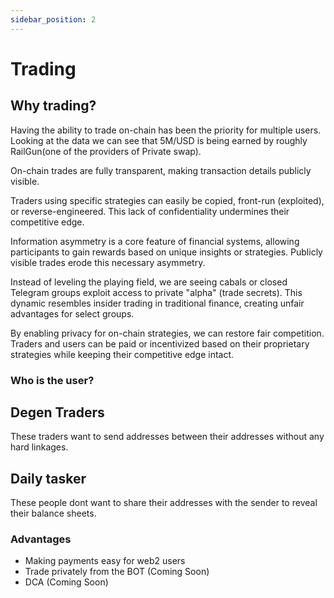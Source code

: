 ```yaml
---
sidebar_position: 2
---
```


# Trading 

## Why trading?

Having the ability to trade on-chain has been the priority for multiple users. Looking at the data we can see that 5M/USD is being earned by roughly RailGun(one of the providers of Private swap).

On-chain trades are fully transparent, making transaction details publicly visible.

Traders using specific strategies can easily be copied, front-run (exploited), or reverse-engineered. This lack of confidentiality undermines their competitive edge.

Information asymmetry is a core feature of financial systems, allowing participants to gain rewards based on unique insights or strategies. Publicly visible trades erode this necessary asymmetry.

Instead of leveling the playing field, we are seeing cabals or closed Telegram groups exploit access to private "alpha" (trade secrets). This dynamic resembles insider trading in traditional finance, creating unfair advantages for select groups.

By enabling privacy for on-chain strategies, we can restore fair competition. Traders and users can be paid or incentivized based on their proprietary strategies while keeping their competitive edge intact.


### Who is the user?



## Degen Traders

These traders want to send addresses between their addresses without any hard linkages.

## Daily tasker

These people dont want to share their addresses with the sender to reveal their balance sheets.

### Advantages 

- Making payments easy for web2 users
- Trade privately from the BOT (Coming Soon)
- DCA (Coming Soon)


